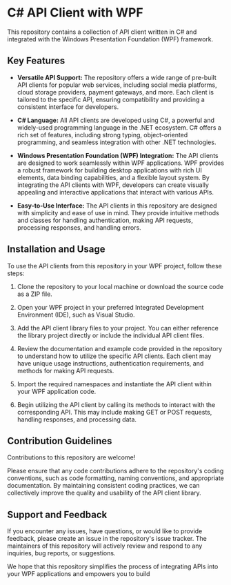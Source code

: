 # C# API Client with WPF

This repository contains a collection of API client written in C# and integrated with the Windows Presentation Foundation (WPF) framework.

## Key Features

- **Versatile API Support:** The repository offers a wide range of pre-built API clients for popular web services, including social media platforms, cloud storage providers, payment gateways, and more. Each client is tailored to the specific API, ensuring compatibility and providing a consistent interface for developers.

- **C# Language:** All API clients are developed using C#, a powerful and widely-used programming language in the .NET ecosystem. C# offers a rich set of features, including strong typing, object-oriented programming, and seamless integration with other .NET technologies.

- **Windows Presentation Foundation (WPF) Integration:** The API clients are designed to work seamlessly within WPF applications. WPF provides a robust framework for building desktop applications with rich UI elements, data binding capabilities, and a flexible layout system. By integrating the API clients with WPF, developers can create visually appealing and interactive applications that interact with various APIs.

- **Easy-to-Use Interface:** The API clients in this repository are designed with simplicity and ease of use in mind. They provide intuitive methods and classes for handling authentication, making API requests, processing responses, and handling errors.

## Installation and Usage

To use the API clients from this repository in your WPF project, follow these steps:

1. Clone the repository to your local machine or download the source code as a ZIP file.

2. Open your WPF project in your preferred Integrated Development Environment (IDE), such as Visual Studio.

3. Add the API client library files to your project. You can either reference the library project directly or include the individual API client files.

4. Review the documentation and example code provided in the repository to understand how to utilize the specific API clients. Each client may have unique usage instructions, authentication requirements, and methods for making API requests.

5. Import the required namespaces and instantiate the API client within your WPF application code.

6. Begin utilizing the API client by calling its methods to interact with the corresponding API. This may include making GET or POST requests, handling responses, and processing data.

## Contribution Guidelines

Contributions to this repository are welcome!

Please ensure that any code contributions adhere to the repository's coding conventions, such as code formatting, naming conventions, and appropriate documentation. By maintaining consistent coding practices, we can collectively improve the quality and usability of the API client library.


## Support and Feedback

If you encounter any issues, have questions, or would like to provide feedback, please create an issue in the repository's issue tracker. The maintainers of this repository will actively review and respond to any inquiries, bug reports, or suggestions.

We hope that this repository simplifies the process of integrating APIs into your WPF applications and empowers you to build
